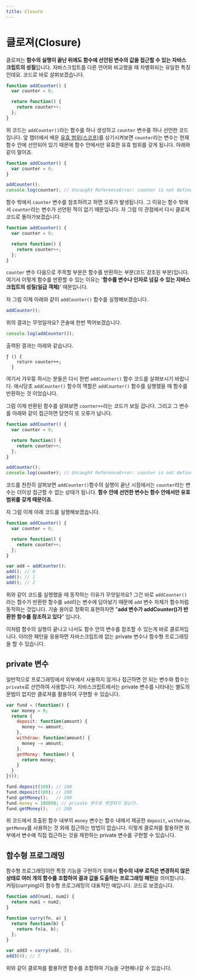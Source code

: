 ```yaml
---
title: Closure
---
```


# 클로져(Closure)

클로져는 **함수의 실행이 끝난 뒤에도 함수에 선언된 변수의 값을 접근할 수 있는 자바스크립트의 성질**입니다. 자바스크립트를 다른 언어와 비교했을 때 차별화되는 유일한 특징인데요. 코드로 바로 살펴보겠습니다.

```js
function addCounter() {
  var counter = 0;

  return function() {
    return counter++;
  };
}
```

위 코드는 `addCounter()`라는 함수를 하나 생성하고 `counter` 변수를 하나 선언한 코드입니다. 앞 챕터에서 배운 [유효 범위(스코프)](/js/scope.html)를 상기시켜보면 `counter`라는 변수는 현재 함수 안에 선언되어 있기 때문에 함수 안에서만 유효한 유효 범위를 갖게 됩니다. 아래와 같이 말이죠.

```js
function addCounter() {
  var counter = 0;
}

addCounter();
console.log(counter); // Uncaught ReferenceError: counter is not defined
```

함수 밖에서 `counter` 변수를 참조하려고 하면 오류가 발생됩니다. 그 이유는 함수 밖에서 `counter`라는 변수가 선언된 적이 없기 때문입니다. 자 그럼 이 관점에서 다시 클로져 코드로 돌아가보겠습니다.

```js {4-6}
function addCounter() {
  var counter = 0;

  return function() {
    return counter++;
  };
}
```

`counter` 변수 다음으로 주목할 부분은 함수를 반환하는 부분(코드 강조된 부분)입니다. 여기서 이렇게 함수를 반환할 수 있는 이유는 '**함수를 변수나 인자로 넘길 수 있는 자바스크립트의 성질(일급 객체)**' 때문입니다.

자 그럼 이제 아래와 같이 `addCounter()` 함수를 실행해보겠습니다.

```js
addCounter();
```

위의 결과는 무엇일까요? 콘솔에 한번 찍어보겠습니다.

```js
console.log(addCounter());
```

출력된 결과는 아래와 같습니다.

```
ƒ () {
    return counter++;
  }
```

여기서 갸우뚱 하시는 분들은 다시 한번 `addCounter()` 함수 코드를 살펴보시기 바랍니다. 애시당초 `addCounter()` 함수의 역할은 `addCounter()` 함수를 실행했을 때 함수를 반환하는 것 이었습니다.

그럼 이제 반환된 함수를 살펴보면 `counter++`라는 코드가 보일 겁니다. 그리고 그 변수를 아래와 같이 접근하면 당연히 또 오류가 납니다.

```js
function addCounter() {
  var counter = 0;

  return function() {
    return counter++;
  };
}

addCounter();
console.log(counter); // Uncaught ReferenceError: counter is not defined
```

코드를 찬찬히 살펴보면 `addCounter()`함수의 실행이 끝난 시점에서는 `counter`라는 변수는 더이상 접근할 수 없는 상태가 됩니다. **함수 안에 선언한 변수는 함수 안에서만 유효 범위를 갖게 때문이죠**.

자 그럼 이제 아래 코드를 실행해보겠습니다.

```js
function addCounter() {
  var counter = 0;

  return function() {
    return counter++;
  };
}

var add = addCounter();
add(); // 0
add(); // 1
add(); // 2
```

위와 같이 코드를 실행했을 때 동작하는 이유가 무엇일까요? 그건 바로 `addCounter()`라는 함수가 반환한 함수를 `add`라는 변수에 담아놨기 때문에 `add` 변수 자체가 함수처럼 동작하는 것입니다. 기술 용어로 정확히 표현하자면 "**add 변수가 addCounter()가 반환한 함수를 참조하고 있다**" 입니다.

이처럼 함수의 실행이 끝나고 나서도 함수 안의 변수를 참조할 수 있는게 바로 클로져입니다. 이러한 패턴을 응용하면 자바스크립트에 없는 private 변수나 함수형 프로그래밍을 할 수 있습니다.

## private 변수
일반적으로 프로그래밍에서 외부에서 사용하지 않거나 접근하면 안 되는 변수와 함수는 `private`로 선언하여 사용합니다. 자바스크립트에서는 private 변수를 나타내는 별도의 문법이 없지만 클로져를 활용하여 구현할 수 있습니다.
```js
var fund = (function() {
  var money = 0;
  return {
    deposit: function(amount) {
      money += amount;
    },
    withdraw: function(amount) {
      money -= amount;
    },
    getMoney: function() {
      return money;
    }
  }
}());

fund.deposit(100); // 100
fund.deposit(100); // 200
fund.getMoney();   // 200
fund.money = 100000; // private 변수로 변경되지 않는다. 
fund.getMoney();   // 200
```
위 코드에서 호출된 함수 내부의 `money` 변수는 함수 내에서 제공한 `deposit`, `withdraw`, `getMoney`를 사용하는 것 외에 접근하는 방법이 없습니다. 이렇게 클로져를 활용하면 외부에서 변수에 직접 접근하는 것을 제한하는 private 변수를 구현할 수 있습니다.

## 함수형 프로그래밍

함수형 프로그래밍이란 특정 기능을 구현하기 위해서 **함수의 내부 로직은 변경하지 않은 상태로 여러 개의 함수를 조합하여 결과 값을 도출하는 프로그래밍 패턴**을 의미합니다. 커링(currying)이 함수형 프로그래밍의 대표적인 예입니다. 코드로 보겠습니다.

```js
function add(num1, num2) {
  return num1 + num2;
}

function curry(fn, a) {
  return function(b) {
    return fn(a, b);
  };
}

var add3 = curry(add, 3);
add3(4); // 7
```

위와 같이 클로져를 활용하면 함수를 조합하여 기능을 구현해나갈 수 있습니다.
